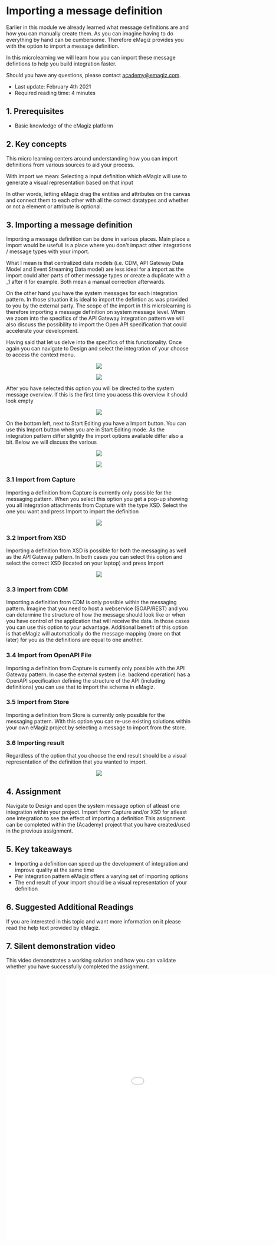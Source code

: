 # Importing a message definition
Earlier in this module we already learned what message definitions are and how you can manually create them. 
As you can imagine having to do everything by hand can be cumbersome. Therefore eMagiz provides you with the option to import a message definition.

In this microlearning we will learn how you can import these message defintions to help you build integration faster.

Should you have any questions, please contact academy@emagiz.com.

- Last update: February 4th 2021
- Required reading time: 4 minutes

## 1. Prerequisites
- Basic knowledge of the eMagiz platform

## 2. Key concepts
This micro learning centers around understanding how you can import definitions from various sources to aid your process.

With import we mean: Selecting a input definition which eMagiz will use to generate a visual representation based on that input

In other words, letting eMagiz drag the entities and attributes on the canvas and connect them to each other with all the correct datatypes and whether or not a element or attribute is optional.

## 3. Importing a message definition

Importing a message definition can be done in various places. 
Main place a import would be usefull is a place where you don't impact other integrations / message types with your import.

What I mean is  that centralized data models (i.e. CDM, API Gateway Data Model and Event Streaming Data model) are less ideal for a import 
as the import could alter parts of other message types or create a duplicate with a _1 after it for example. Both mean a manual correction afterwards.

On the other hand you have the system messages for each integration pattern. In those situation it is ideal to import the defintion as was provided to you by the external party.
The scope of the import in this microlearning is therefore importing a message definition on system message level.
When we zoom into the specifics of the API Gateway integration pattern we will also discuss the possibility to import the Open API specification that could accelerate your development.

Having said that let us delve into the specifics of this functionality. Once again you can navigate to Design and select the integration of your choose to access the context menu.

<p align="center"><img src="../../img/microlearning/ml-import-message-definition--context-menu-system-message-messaging.png"></p>

<p align="center"><img src="../../img/microlearning/ml-import-message-definition--context-menu-system-message-api-gateway.png"></p>

After you have selected this option you will be directed to the system message overview. If this is the first time you acess this overview it should look empty

<p align="center"><img src="../../img/microlearning/ml-import-message-definition--empty-system-message-page.png"></p>

On the bottom left, next to Start Editing you have a Import button. You can use this Import button when you are in Start Editing mode.
As the integration pattern differ slightly the import options available differ also a bit. Below we will discuss the various 

<p align="center"><img src="../../img/microlearning/ml-import-message-definition--import-options-messaging.png"></p>

<p align="center"><img src="../../img/microlearning/ml-import-message-definition--import-options-api-gateway.png"></p>

### 3.1 Import from Capture
Importing a definition from Capture is currently only possible for the messaging pattern. 
When you select this option you get a pop-up showing you all integration attachments from Capture with the type XSD.
Select the one you want and press Import to import the definition

<p align="center"><img src="../../img/microlearning/ml-import-message-definition--import-from-capture.png"></p>

### 3.2 Import from XSD
Importing a definition from XSD is possible for both the messaging as well as the API Gateway pattern. 
In both cases you can select this option and select the correct XSD (located on your laptop) and press Import

<p align="center"><img src="../../img/microlearning/ml-import-message-definition--import-from-xsd.png"></p>

### 3.3 Import from CDM
Importing a definition from CDM is only possible within the messaging pattern. 
Imagine that you need to host a webservice (SOAP/REST) and you can determine the structure of how the message should look like or when you have control of the application that will receive the data. 
In those cases you can use this option to your advantage. 
Additional benefit of this option is that eMagiz will automatically do the message mapping (more on that later) for you as the definitions are equal to one another.

### 3.4 Import from OpenAPI File
Importing a definition from Capture is currently only possible with the API Gateway pattern. 
In case the external system (i.e. backend operation) has a OpenAPI specification defining the structure of the API (including definitions) you can use that to import the schema in eMagiz.

### 3.5 Import from Store
Importing a definition from Store is currently only possible for the messaging pattern. 
With this option you can re-use existing solutions within your own eMagiz project by selecting a message to import from the store.

### 3.6 Importing result
Regardless of the option that you choose the end result should be a visual representation of the definition that you wanted to import.

<p align="center"><img src="../../img/microlearning/ml-import-message-definition--import-result.png"></p>


## 4. Assignment

Navigate to Design and open the system message option of atleast one integration within your project. 
Import from Capture and/or XSD for atleast one integration to see the effect of importing a definition
This assignment can be completed within the (Academy) project that you have created/used in the previous assignment.

## 5. Key takeaways

- Importing a definition can speed up the development of integration and improve quality at the same time
- Per integration pattern eMagiz offers a varying set of importing options
- The end result of your import should be a visual representation of your definition

## 6. Suggested Additional Readings

If you are interested in this topic and want more information on it please read the help text provided by eMagiz.

## 7. Silent demonstration video

This video demonstrates a working solution and how you can validate whether you have successfully completed the assignment.

<iframe width="1280" height="720" src="../../vid/microlearning/microlearning-importing-a-message-definition.mp4" frameborder="0" allow="accelerometer; autoplay; clipboard-write; encrypted-media; gyroscope; picture-in-picture" allowfullscreen></iframe>